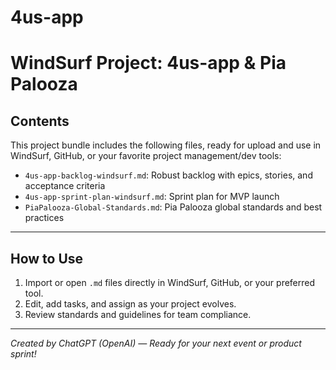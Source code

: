 # 4us-app
# WindSurf Project: 4us-app & Pia Palooza

## Contents

This project bundle includes the following files, ready for upload and use in WindSurf, GitHub, or your favorite project management/dev tools:

- `4us-app-backlog-windsurf.md`: Robust backlog with epics, stories, and acceptance criteria
- `4us-app-sprint-plan-windsurf.md`: Sprint plan for MVP launch
- `PiaPalooza-Global-Standards.md`: Pia Palooza global standards and best practices

---

## How to Use

1. Import or open `.md` files directly in WindSurf, GitHub, or your preferred tool.
2. Edit, add tasks, and assign as your project evolves.
3. Review standards and guidelines for team compliance.

---

*Created by ChatGPT (OpenAI) — Ready for your next event or product sprint!*
